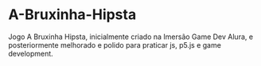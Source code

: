 # A-Bruxinha-Hipsta
Jogo A Bruxinha Hipsta, inicialmente criado na Imersão Game Dev Alura, e posteriormente melhorado e polido para praticar js, p5.js e game development.
